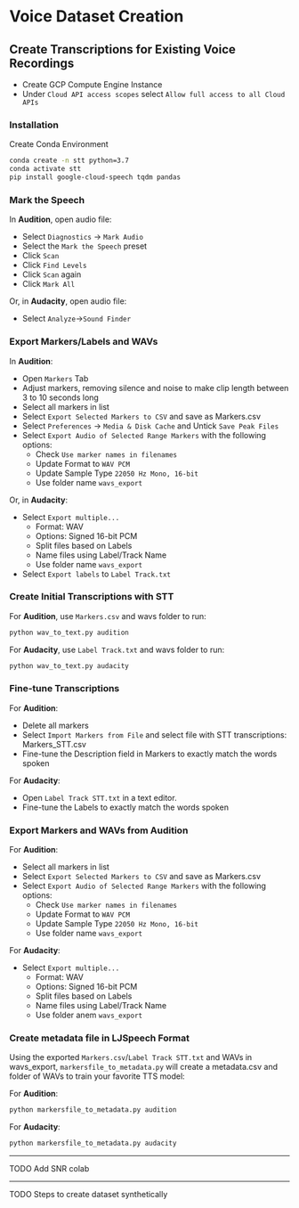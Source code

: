 # Voice Dataset Creation

## Create Transcriptions for Existing Voice Recordings
* Create GCP Compute Engine Instance
* Under `Cloud API access scopes` select `Allow full access to all Cloud APIs`


### Installation
Create Conda Environment

```bash
conda create -n stt python=3.7
conda activate stt
pip install google-cloud-speech tqdm pandas
```

### Mark the Speech
In **Audition**, open audio file:
* Select `Diagnostics` -> `Mark Audio`
* Select the `Mark the Speech` preset
* Click `Scan`
* Click `Find Levels`
* Click `Scan` again
* Click `Mark All`

Or, in **Audacity**, open audio file:
* Select `Analyze`->`Sound Finder`

### Export Markers/Labels and WAVs
In **Audition**:
* Open `Markers` Tab
* Adjust markers, removing silence and noise to make clip length between 3 to 10 seconds long
* Select all markers in list
* Select `Export Selected Markers to CSV` and save as Markers.csv
* Select `Preferences` -> `Media & Disk Cache` and Untick `Save Peak Files`
* Select `Export Audio of Selected Range Markers` with the following options: 
    * Check `Use marker names in filenames`
    * Update Format to `WAV PCM`
    * Update Sample Type `22050 Hz Mono, 16-bit`
    * Use folder name `wavs_export`

Or, in **Audacity**:
* Select `Export multiple...`
    * Format: WAV
    * Options: Signed 16-bit PCM
    * Split files based on Labels
    * Name files using Label/Track Name
    * Use folder name `wavs_export`
* Select `Export labels` to `Label Track.txt`

### Create Initial Transcriptions with STT
For **Audition**, use `Markers.csv` and wavs folder to run:
```bash
python wav_to_text.py audition
```
For **Audacity**, use `Label Track.txt` and wavs folder to run:
```bash
python wav_to_text.py audacity
```

### Fine-tune Transcriptions
For **Audition**:
* Delete all markers
* Select `Import Markers from File` and select file with STT transcriptions: Markers_STT.csv
* Fine-tune the Description field in Markers to exactly match the words spoken

For **Audacity**:
* Open `Label Track STT.txt` in a text editor.
* Fine-tune the Labels to exactly match the words spoken

### Export Markers and WAVs from Audition
For **Audition**:
* Select all markers in list
* Select `Export Selected Markers to CSV` and save as Markers.csv
* Select `Export Audio of Selected Range Markers` with the following options: 
    * Check `Use marker names in filenames`
    * Update Format to `WAV PCM`
    * Update Sample Type `22050 Hz Mono, 16-bit`
    * Use folder name `wavs_export`

For **Audacity**:
* Select `Export multiple...`
    * Format: WAV
    * Options: Signed 16-bit PCM
    * Split files based on Labels
    * Name files using Label/Track Name
    * Use folder anem `wavs_export`

### Create metadata file in LJSpeech Format
Using the exported `Markers.csv`/`Label Track STT.txt` and WAVs in wavs_export, `markersfile_to_metadata.py` will create a metadata.csv and folder of WAVs to train your favorite TTS model:

For **Audition**:
```bash
python markersfile_to_metadata.py audition
```

For **Audacity**:
```bash
python markersfile_to_metadata.py audacity
```

***
TODO Add SNR colab

***
TODO Steps to create dataset synthetically

